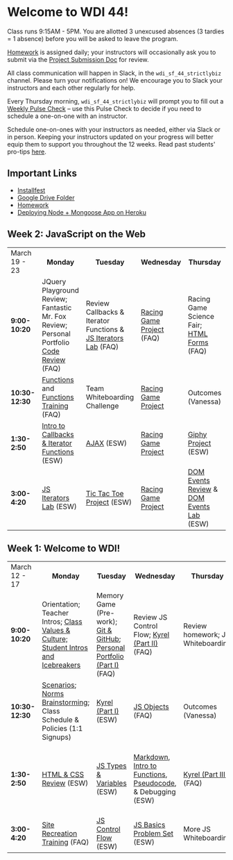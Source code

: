 <h1>Welcome to WDI 44!</h1>

Class runs 9:15AM - 5PM. You are allotted 3 unexcused absences (3 tardies = 1 absence) before you will be asked to leave the program.

<a href="homework.md">Homework</a> is assigned daily; your instructors will occasionally ask you to submit via the <a href="https://docs.google.com/spreadsheets/d/1Phbzp7kwryUhv3C7con25LoUYU8yEoHw7K5-dLSvOnU/edit?usp=sharing">Project Submission Doc</a> for review.

All class communication will happen in Slack, in the `wdi_sf_44_strictlybiz` channel. Please turn your notifications on! We encourage you to Slack your instructors and each other regularly for help. 

Every Thursday morning, `wdi_sf_44_strictlybiz` will prompt you to fill out a <a href="https://goo.gl/forms/UPjmSkD0RBhNKgW32">Weekly Pulse Check</a> – use this Pulse Check to decide if you need to schedule a one-on-one with an instructor.

Schedule one-on-ones with your instructors as needed, either via Slack or in person. Keeping your instructors updated on your progress will better equip them to support you throughout the 12 weeks. Read past students' pro-tips <a href="pro-tips.md">here</a>.

## Important Links
- <a href="https://github.com/SF-WDI-LABS/installfest">Installfest</a>
- <a href="https://drive.google.com/open?id=1bhe0fjylaZnq19-NYTrNO3unhxZJQnXV">Google Drive Folder</a>
- <a href="homework.md">Homework</a>
- <a href="https://github.com/SF-WDI-LABS/shared_modules/blob/master/how-to/heroku-mean-stack-deploy.md">Deploying Node + Mongoose App on Heroku</a>


## Week 2: JavaScript on the Web
<table>
  <tr>
    <td>March 19 - 23</td>
    <th>Monday</th>
    <th>Tuesday</th>
    <th>Wednesday</th>
    <th>Thursday</th>
    <th>Friday</th>
  </tr>
  <tr>
    <td><strong>9:00-10:20</strong></td>
    <td> <!-- Week 2 - Monday Morning 1 -->
      JQuery Playground Review; Fantastic Mr. Fox Review; Personal Portfolio <a href="https://github.com/SF-WDI-LABS/code-review">Code Review</a> (FAQ)
    </td>
    <td> <!-- Week 2 - Tuesday Morning 1 -->
      Review Callbacks & Iterator Functions & <a href="https://github.com/SF-WDI-LABS/js-iterators">JS Iterators Lab</a> (FAQ)
    </td>
    <td> <!-- Week 2 - Wednesday Morning 1 -->
      <a href="https://github.com/sf-wdi-40/project-0">Racing Game Project</a> (FAQ)
    </td>
    <td> <!-- Week 2 - Thursday Morning 1 -->
      Racing Game Science Fair; <a href="https://github.com/SF-WDI-LABS/html-forms">HTML Forms</a> (FAQ)
    </td>
    <td> <!-- Week 2 - Friday Morning 1 -->
      JS Review & Whiteboarding; Node REPL; Node Modules (ESW)
    </td>
  </tr>
  <tr>
    <td><strong>10:30-12:30</strong></td>
    <td> <!-- Week 2 - Monday Morning 2 -->
      <a href="https://github.com/SF-WDI-LABS/js-functions">Functions</a> and <a href="https://github.com/SF-WDI-LABS/functions-exercises">Functions Training</a> (FAQ)
    </td>
    <td> <!-- Week 2 - Tuesday Morning 2 --> 
      Team Whiteboarding Challenge
    </td>
    <td> <!-- Week 2 - Wednesday Morning 2 -->
      <a href="https://github.com/sf-wdi-40/project-0">Racing Game Project</a>
    </td>
    <td> <!-- Week 2 - Thursday Morning 2 -->
      Outcomes (Vanessa)
    </td>
    <td> <!-- Week 2 - Friday Morning 2 -->
      <a href="https://github.com/SF-WDI-LABS/geoquakes">Geoquakes Project</a> (FAQ)
    </td>
  </tr>
  <tr>
    <td><strong>1:30-2:50</strong></td>
    <td> <!-- Week 2 - Monday Afternoon 1 -->
      <a href="https://github.com/SF-WDI-LABS/iterator-methods">Intro to Callbacks & Iterator Functions</a> (ESW)
    </td>
    <td> <!-- Week 2 - Tuesday Afternoon 1 -->
      <a href="https://github.com/SF-WDI-LABS/intro-ajax">AJAX</a> (ESW)
    </td>
    <td> <!-- Week 2 - Wednesday Afternoon 1 -->
      <a href="https://github.com/sf-wdi-40/project-0">Racing Game Project</a>
    </td>
    <td> <!-- Week 2 - Thursday Afternoon 1 -->
      <a href="https://github.com/SF-WDI-LABS/giffaw">Giphy Project</a> (ESW)
    </td>
    <td> <!-- Week 2 - Friday Afternoon 1 / Weekend Lab -->
      Continue working on <a href="https://github.com/SF-WDI-LABS/geoquakes">Geoquakes Project</a>
    </td>
  </tr>
  <tr>
    <td><strong>3:00-4:20</strong></td>
    <td> <!-- Week 2 - Monday Afternoon 2 -->
      <a href="https://github.com/SF-WDI-LABS/js-iterators">JS Iterators Lab</a> (ESW)
    </td>
    <td> <!-- Week 2 - Tuesday Afternoon 2 -->
      <a href="https://github.com/SF-WDI-LABS/tic-tac-toe">Tic Tac Toe Project</a> (ESW)
    </td>
    <td> <!-- Week 2 - Wednesday Afternoon 2 -->
      <a href="https://github.com/sf-wdi-40/project-0">Racing Game Project</a>
    </td>
    <td> <!-- Week 2 - Thursday Afternoon 2 -->
      <a href="https://github.com/SF-WDI-LABS/dom-events-jquery">DOM Events Review</a> & <a href="https://github.com/SF-WDI-LABS/jquery-events-lab">DOM Events Lab</a> (ESW)
    </td>
    <td> <!-- Week 2 - Friday Afternoon 2 / Weekend Lab -->
      Review <a href="https://github.com/SF-WDI-LABS/geoquakes">Geoquakes Project</a> (FAQ)
    </td>
  </tr>
</table>


## Week 1: Welcome to WDI!
<table>
  <tr>
    <td>March 12 - 17</td>
    <th>Monday</th>
    <th>Tuesday</th>
    <th>Wednesday</th>
    <th>Thursday</th>
    <th>Friday</th>
  </tr>
  <tr>
    <td><strong>9:00-10:20</strong></td>
    <td> <!-- Week 1 - Monday Morning 1 -->
      Orientation; Teacher Intros; <a href="https://drive.google.com/open?id=1N64hBZPXB3dfKO7C1gmCaB80KP3R5ziyoAthBebQaVk">Class Values & Culture; Student Intros and Icebreakers
    </td>
    <td> <!-- Week 1 - Tuesday Morning 1 -->
      Memory Game (Pre-work);
      <a href="https://github.com/SF-WDI-LABS/git-github">Git & GitHub</a>; <a href="https://github.com/sf-wdi-44/personal-portfolio">Personal Portfolio (Part I)</a> (FAQ)
    </td>
    <td> <!-- Week 1 - Wednesday Morning 1 -->
      Review JS Control Flow; <a href="https://github.com/sf-wdi-44/kyrel">Kyrel (Part II)</a> (FAQ)
    </td>
    <td> <!-- Week 1 - Thursday Morning 1 -->
      Review homework; JS Whiteboarding
    </td>
    <td> <!-- Week 1 - Friday Morning 1 -->
      Review homework; Review Jeopardy
    </td>
  </tr>
  <tr>
    <td><strong>10:30-12:30</strong></td>
    <td> <!-- Week 1 - Monday Morning 2 -->
     <a href="https://docs.google.com/a/generalassemb.ly/document/d/1720LKs3k40cE1HM5rJD2pvAhmr_861eLukfJguKjVP8/edit?usp=sharing">Scenarios</a>;  <a href="https://docs.google.com/a/generalassemb.ly/document/d/1kt_e_XWvdnZ01eJIBIx99MXE9v--llD1dV6gkWt0aII/edit?usp=sharing">Norms Brainstorming</a>; </a>
      Class Schedule & Policies (1:1 Signups)
    </td>
    <td> <!-- Week 1 - Tuesday Morning 2 -->
      <a href="https://github.com/sf-wdi-44/kyrel">Kyrel (Part I)</a> (ESW)
    </td>
    <td> <!-- Week 1 - Wednesday Morning 2 -->
      <a href="https://github.com/sf-wdi-44/js-objects">JS Objects</a> (FAQ)
    </td>
    <td> <!-- Week 1 - Thursday Morning 2 -->
      Outcomes (Vanessa)
    </td>
    <td> <!-- Week 1 - Friday Morning 2 -->
      <a href="https://github.com/sf-wdi-40/jquery-part-1">JQuery (Part I)</a> (ESW)
    </td>
  </tr>
  <tr>
    <td><strong>1:30-2:50</strong></td>
    <td> <!-- Week 1 - Monday Afternoon 1 -->
      <a href="https://github.com/sf-wdi-44/html-css-review">HTML & CSS Review</a> (ESW)
    </td>
    <td> <!-- Week 1 - Tuesday Afternoon 1 -->
      <a href="https://github.com/SF-WDI-LABS/js-data-types">JS Types & Variables</a> (ESW)
    </td>
    <td> <!-- Week 1 - Wednesday Afternoon 1 -->
      <a href="https://guides.github.com/features/mastering-markdown/">Markdown</a>, <a href="https://docs.google.com/presentation/d/1oBOGiupBqTXT_Xd1HJuMYunU295vkDBfnmVUL6vLjDg/edit?usp=sharing">Intro to Functions</a>, <a href="https://github.com/sf-wdi-40/pseudocode">Pseudocode</a>, & Debugging (ESW)
    </td>
    <td> <!-- Week 1 - Thursday Afternoon 1 -->
      <a href="https://github.com/sf-wdi-44/kyrel">Kyrel (Part III)</a> (FAQ)
    </td>
    <td> <!-- Week 1 - Friday Afternoon 1 / Weekend Lab -->
      <a href="https://github.com/sf-wdi-44/jquery-part-2">JQuery (Part II)</a>; <a href="https://github.com/SF-WDI-LABS/jquery-playground-lab">jQuery Playground</a> and <a href="https://github.com/SF-WDI-LABS/json-to-html-with-mr-fox">Fantastic Mr. Fox</a> (ESW)
    </td>
  </tr>
  <tr>
    <td><strong>3:00-4:20</strong></td>
    <td> <!-- Week 1 - Monday Afternoon 2 -->
      <a href="https://github.com/SF-WDI-LABS/site-recreation">Site Recreation Training</a> (FAQ)
    </td>
    <td> <!-- Week 1 - Tuesday Afternoon 2 -->
      <a href="https://github.com/SF-WDI-LABS/js-control-flow">JS Control Flow</a> (ESW)
    </td>
    <td> <!-- Week 1 - Wednesday Afternoon 2 -->
      <a href="https://github.com/SF-WDI-LABS/problem-set-js-basics">JS Basics Problem Set</a> (ESW)
    </td>
    <td> <!-- Week 1 - Thursday Afternoon 2 -->
      More JS Whiteboarding
    </td>
    <td> <!-- Week 1 - Friday Afternoon 2 / Weekend Lab -->
      <a href="https://github.com/SF-WDI-LABS/bootstrap">Bootstrap</a> (ESW)
    </td>
  </tr>
</table>
